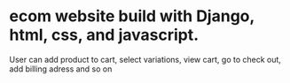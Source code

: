 # ecom  website build with Django, html, css, and javascript. 
User can add product to cart, select variations, view cart, go to check out, add billing adress and so on
